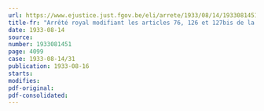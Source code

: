 ```yaml
---
url: https://www.ejustice.just.fgov.be/eli/arrete/1933/08/14/1933081451/justel
title-fr: "Arrêté royal modifiant les articles 76, 126 et 127bis de la loi communale, la loi du 1er mars 1922 sur l'association des communes, ainsi que l'article 51 du Code rural"
date: 1933-08-14
source:
number: 1933081451
page: 4099
case: 1933-08-14/31
publication: 1933-08-16
starts:
modifies:
pdf-original:
pdf-consolidated:
---
```


